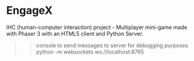 # EngageX

IHC (human-computer interaction) project - Multiplayer mini-game made with Phaser 3 with an HTML5 client and Python Server.

> > console to send messages to server for debugging purposes
> > python -m websockets ws://localhost:8765
